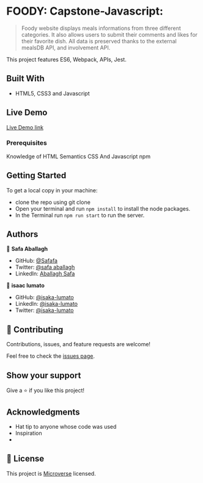 # FOODY: Capstone-Javascript:
> Foody website displays meals informations from three different categories. It also allows users to submit their comments and likes for their favorite dish. All data is preserved thanks to the external mealsDB API, and involvement API.

This project features ES6, Webpack, APIs, Jest.

## Built With

- HTML5, CSS3 and Javascript

## Live Demo

[Live Demo link](https://safafa.github.io/Capstone-Javascript/)

### Prerequisites

Knowledge of HTML Semantics CSS And Javascript
npm

## Getting Started

To get a local copy in your machine:

- clone the repo using git clone
- Open your terminal and run `npm install` to install the node packages.
- In the Terminal run `npm run start` to run the server.

## Authors

👤 **Safa Aballagh**

- GitHub: [@Safafa](https://github.com/safafa)
- Twitter: [@safa aballagh](https://twitter.com/Aballagh_S)
- LinkedIn: [Aballagh Safa](https://www.linkedin.com/in/aballaghsafa/)

👤 **isaac lumato**

- GitHub: [@isaka-lumato](https://github.com/isaka-lumato)
- LinkedIn: [@isaka-lumato](https://www.linkedin.com/in/isaka-william-90773020b/)
- Twitter: [@isaka-lumato](https://twitter.com/lumato_isaac)


## 🤝 Contributing

Contributions, issues, and feature requests are welcome!

Feel free to check the [issues page](https://github.com/safafa/Capstone-Javascript/issues).

## Show your support

Give a ⭐️ if you like this project!

## Acknowledgments

- Hat tip to anyone whose code was used
- Inspiration
-

## 📝 License

This project is [Microverse](https://www.microverse.org/) licensed.
